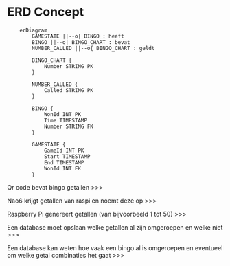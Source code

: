 # ERD Concept

```mermaid
    erDiagram
        GAMESTATE ||--o| BINGO : heeft
        BINGO ||--o| BINGO_CHART : bevat
        NUMBER_CALLED ||--o{ BINGO_CHART : geldt

        BINGO_CHART {
            Number STRING PK
        }

        NUMBER_CALLED {
            Called STRING PK
        }

        BINGO {
            WonId INT PK
            Time TIMESTAMP
            Number STRING FK
        }

        GAMESTATE {
            GameId INT PK
            Start TIMESTAMP
            End TIMESTAMP
            WonId INT FK
        }
```

Qr code bevat bingo getallen >>> 

Nao6 krijgt getallen van raspi en noemt deze op >>> 

Raspberry Pi genereert getallen (van bijvoorbeeld 1 tot 50) >>>

Een database moet opslaan welke getallen al zijn omgeroepen en welke niet >>>

Een database kan weten hoe vaak een bingo al is omgeroepen en eventueel om welke getal combinaties het gaat >>>



        